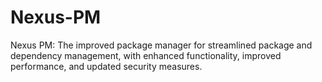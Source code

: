 # Nexus-PM
Nexus PM: The improved package manager for streamlined package and dependency management, with enhanced functionality, improved performance, and updated security measures.
